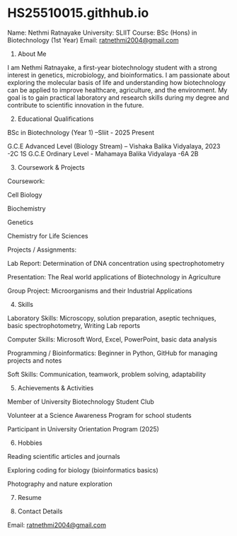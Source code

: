 # HS25510015.githhub.io
Name: Nethmi Ratnayake
University: SLIIT
Course: BSc (Hons) in Biotechnology (1st Year)
Email: ratnethmi2004@gmail.com

1. About Me

I am Nethmi Ratnayake, a first-year biotechnology student with a strong interest in genetics, microbiology, and bioinformatics. I am passionate about exploring the molecular basis of life and understanding how biotechnology can be applied to improve healthcare, agriculture, and the environment. My goal is to gain practical laboratory and research skills during my degree and contribute to scientific innovation in the future.

2. Educational Qualifications

BSc in Biotechnology (Year 1) –Sliit - 2025 Present

G.C.E Advanced Level (Biology Stream) – Vishaka Balika Vidyalaya, 2023 -2C 1S
G.C.E Ordinary Level - Mahamaya Balika Vidyalaya -6A 2B

3. Coursework & Projects

Coursework:

Cell Biology

Biochemistry

Genetics

Chemistry for Life Sciences

Projects / Assignments:

Lab Report: Determination of DNA concentration using spectrophotometry

Presentation: The Real world applications of Biotechnology in Agriculture

Group Project: Microorganisms and their Industrial Applications

4. Skills

Laboratory Skills: Microscopy, solution preparation, aseptic techniques, basic spectrophotometry, Writing Lab reports

Computer Skills: Microsoft Word, Excel, PowerPoint, basic data analysis

Programming / Bioinformatics: Beginner in Python, GitHub for managing projects and notes

Soft Skills: Communication, teamwork, problem solving, adaptability

5. Achievements & Activities

Member of University Biotechnology Student Club

Volunteer at a Science Awareness Program for school students

Participant in University Orientation Program (2025)

6. Hobbies

Reading scientific articles and journals

Exploring coding for biology (bioinformatics basics)

Photography and nature exploration

7. Resume
   
  
7. Contact Details

Email: ratnethmi2004@gmail.com






          
         
           
    





